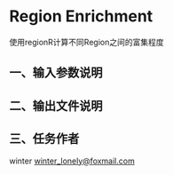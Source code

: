 # Region Enrichment

使用regionR计算不同Region之间的富集程度


## 一、输入参数说明

## 二、输出文件说明

## 三、任务作者

winter <winter_lonely@foxmail.com>
